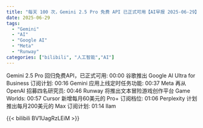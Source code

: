 ```yaml
---
title: "每天 100 次，Gemini 2.5 Pro 免费 API 已正式可用【AI早报 2025-06-29】"
date: 2025-06-29
tags:
  - "Gemini"
  - "AI"
  - "Google AI"
  - "Meta"
  - "Runway"
categories: ["bilibili", "人工智能","AI"]
---
```


Gemini 2.5 Pro 回归免费API，已正式可用: 00:00
谷歌推出 Google AI Ultra for Business 订阅计划: 00:16
Gemini 应用上线定时任务功能: 00:37
Meta 再从 OpenAI 招募四名研究员: 00:46
Runway 将推出文本冒险游戏创作平台 Game Worlds: 00:57
Cursor 新增每月60美元的 Pro+ 订阅档位: 01:06
Perplexity 计划推出每月200美元的 Max 订阅计划: 01:14
llam

{{< bilibili BV1UagRzLEiM >}}